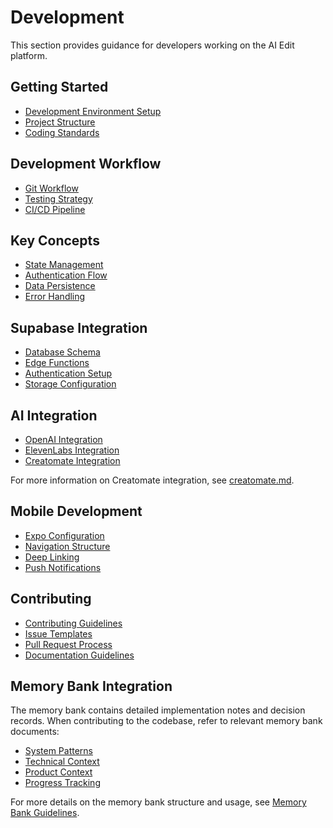 # Development

This section provides guidance for developers working on the AI Edit platform.

## Getting Started

- [Development Environment Setup](./setup.md)
- [Project Structure](./project-structure.md)
- [Coding Standards](./coding-standards.md)

## Development Workflow

- [Git Workflow](./git-workflow.md)
- [Testing Strategy](./testing.md)
- [CI/CD Pipeline](./ci-cd.md)

## Key Concepts

- [State Management](./state-management.md)
- [Authentication Flow](./authentication.md)
- [Data Persistence](./data-persistence.md)
- [Error Handling](./error-handling.md)

## Supabase Integration

- [Database Schema](../architecture/database-schema.md)
- [Edge Functions](./edge-functions.md)
- [Authentication Setup](./supabase-auth.md)
- [Storage Configuration](./supabase-storage.md)

## AI Integration

- [OpenAI Integration](./openai-integration.md)
- [ElevenLabs Integration](./elevenlabs-integration.md)
- [Creatomate Integration](./creatomate-integration.md)

For more information on Creatomate integration, see [creatomate.md](../creatomate.md).

## Mobile Development

- [Expo Configuration](./expo-configuration.md)
- [Navigation Structure](./navigation.md)
- [Deep Linking](./deep-linking.md)
- [Push Notifications](./push-notifications.md)

## Contributing

- [Contributing Guidelines](./contributing.md)
- [Issue Templates](./issue-templates.md)
- [Pull Request Process](./pull-request-process.md)
- [Documentation Guidelines](./documentation-guidelines.md)

## Memory Bank Integration

The memory bank contains detailed implementation notes and decision records. When contributing to the codebase, refer to relevant memory bank documents:

- [System Patterns](../../memory-bank/systemPatterns.md)
- [Technical Context](../../memory-bank/techContext.md)
- [Product Context](../../memory-bank/productContext.md)
- [Progress Tracking](../../memory-bank/progress.md)

For more details on the memory bank structure and usage, see [Memory Bank Guidelines](./memory-bank-guidelines.md).
